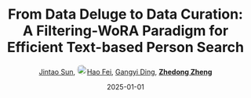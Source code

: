 ---
title: "From Data Deluge to Data Curation: A Filtering-WoRA Paradigm for Efficient Text-based Person Search"
collection: publications
permalink: /publication/From-Dat2025
date: 2025-01-01
doi: 
keywords: person re-id, person retrieval, person search, 
venue: 'Proceedings of the ACM on Web Conference'
paperurl: 'https://zdzheng.xyz/files/WWW25-WoRA.pdf'
code: 'https://github.com/JT-Sun/Filtering-WoRA'
author: '<a href="https://zdzheng.xyz/authors/Jintao-Sun" class="author">Jintao Sun</a>, <a href="https://zdzheng.xyz/authors/Hao-Fei" class="author"> <img src= "https://zdzheng.xyz/coauthors/hao-fei.jpg" alt="hao-fei" style="border-radius: 50%; height:20px; width:20px">Hao Fei</a>, <a href="https://zdzheng.xyz/authors/Gangyi-Ding" class="author">Gangyi Ding</a>, <strong><a href="https://zdzheng.xyz/authors/Zhedong-Zheng" class="author">Zhedong Zheng</a></strong>'
sqlauthor: '{"@type": "Person","name": "Jintao Sun"}, {"@type": "Person","name": "Hao Fei"}, {"@type": "Person","name": "Gangyi Ding"}, {"@type": "Person","name": "Zhedong Zheng"}'
citation: ' Jintao Sun,  Hao Fei,  Gangyi Ding,  Zhedong Zheng, &quot;From Data Deluge to Data Curation: A Filtering-WoRA Paradigm for Efficient Text-based Person Search.&quot; Proceedings of the ACM on Web Conference, 2025.'
pub_year: '2025'
bib: >
    @inproceedings{sun2025data,<br>author = "Sun, Jintao and Fei, Hao and Ding, Gangyi and Zheng, Zhedong",<br>title = "From Data Deluge to Data Curation: A Filtering-WoRA Paradigm for Efficient Text-based Person Search",<br>booktitle = "Proceedings of the ACM on Web Conference",<br>url = "https://zdzheng.xyz/files/WWW25-WoRA.pdf",<br>code = "https://github.com/JT-Sun/Filtering-WoRA",<br>year = "2025"
    }

---